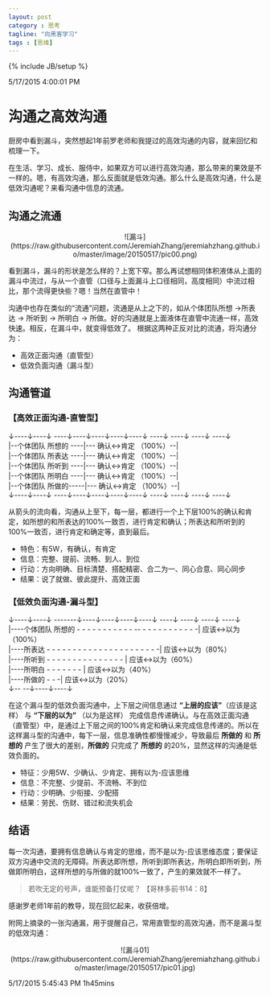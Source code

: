```yaml
---
layout: post
category : 思考
tagline: "向黑客学习"
tags : [思维]
---
```

{% include JB/setup %}

5/17/2015 4:00:01 PM 

# 沟通之高效沟通

厨房中看到漏斗，突然想起1年前罗老师和我提过的高效沟通的内容，就来回忆和梳理一下。

在生活、学习、成长、服侍中，如果双方可以进行高效沟通，那么带来的果效是不一样的。嗯，有高效沟通，那么反面就是低效沟通。那么什么是高效沟通，什么是低效沟通呢？来看沟通中信息的流通。

## 沟通之流通 ##

<center>
![漏斗](https://raw.githubusercontent.com/JeremiahZhang/jeremiahzhang.github.io/master/image/20150517/pic00.png)
</center>  

看到漏斗，漏斗的形状是怎么样的？上宽下窄。那么再试想相同体积液体从上面的漏斗中流过，与从一个直管（口径与上面漏斗上口径相同，高度相同）中流过相比，那个流得更快些？嗯！当然在直管中！

沟通中也存在类似的“流通”问题，流通是从上之下的，如从个体团队所想 ->所表达 -> 所听到 -> 所明白 -> 所做。好的沟通就是上面液体在直管中流通一样，高效快速。相反，在漏斗中，就变得低效了。
根据这两种正反对比的流通，将沟通分为：

- 高效正面沟通（直管型）
- 低效负面沟通（漏斗型）

## 沟通管道

### 【高效正面沟通-直管型】

↓----↓----↓ ----↓----↓----↓----↓----↓ ----↓ ----↓ ----↓ ----↓   
|--个体团队 所想的 ----|--- 确认<->肯定 （100%）--|   
|--个体团队 所表达 ----|--- 确认<->肯定 （100%）--|  
|--个体团队 所听到 ----|--- 确认<->肯定 （100%）--|   
|--个体团队 所明白 ----|--- 确认<->肯定 （100%）--|  
|--个体团队 所做的-----|--- 确认<->肯定 （100%）--|  
↓----↓----↓ ----↓----↓----↓----↓----↓ ----↓ ----↓ ----↓ ----↓   

从箭头的流向看，沟通从上至下，每一层，都进行一个上下层100%的确认和肯定，如所想的和所表达的100%一致否，进行肯定和确认；所表达和所听到的100%一致否，进行肯定和确定等，直到最后。

- 特色：有5W，有确认，有肯定 
- 信息：完整、提前、流畅、到人、到位
- 行动：方向明确、目标清楚、搭配精密、合二为一、同心合意、同心同步
- 结果：说了就做、彼此提升、高效正面

### 【低效负面沟通-漏斗型】

↓----↓----↓ -------↓----↓----↓----↓----↓ ----↓ ----↓ ----↓ ----↓   
|----个体团队 所想的 - - - - - - - - - - - -- - - - - - - - - - - -| 应该<->以为（100%）   
|----所表达 - - - - - - - - - - - - - - - - - - - - - -|  应该<->以为（80%）  
|----所听到 - - - - - - - - - - - - - - - | 应该<->以为（60%）    
|----所明白 - - - - - - - | 应该<->以为（40%）   
|----所做的 - - -|  应该<->以为（20%）   
↓-- --↓----↓----↓ 

在这个漏斗型的低效负面沟通中，上下层之间信息通过 **“上层的应该”**（应该是这样） 与 **“下层的以为”** （以为是这样） 完成信息传递确认。与在高效正面沟通（直管型）中，是通过上下层之间的100%肯定和确认来完成信息传递的。所以在这样漏斗型的沟通中，每下一层，信息准确性都慢慢减少，导致最后 **所做的** 和 **所想的** 产生了很大的差别，**所做的** 只完成了 **所想的** 的20%，显然这样的沟通是低效负面的。

- 特征：少用5W、少确认、少肯定、拥有以为-应该思维
- 信息：不完整、少提前、不流畅、不到位
- 行动：少明确、少衔接、少配搭
- 结果：劳民、伤财、错过和流失机会

## 结语 ##

每一次沟通，要拥有信息确认与肯定的思维，而不是以为-应该思维态度；要保证双方沟通中交流的无障碍。所表达即所想，所听到即所表达，所明白即所听到，所做即所明白，这样所想的与所做的就100%一致了，产生的果效就不一样了。

> 若吹无定的号声，谁能预备打仗呢？ 【哥林多前书14：8】

感谢罗老师1年前的教导，现在回忆起来，收获倍增。

附网上摘录的一张沟通漏，用于提醒自己，常用直管型的高效沟通，而不是漏斗型的低效沟通：

<center>
![漏斗01](https://raw.githubusercontent.com/JeremiahZhang/jeremiahzhang.github.io/master/image/20150517/pic01.jpg)
</center>  

5/17/2015 5:45:43 PM 1h45mins